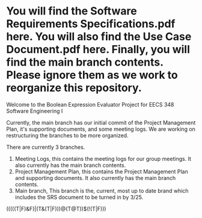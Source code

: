 You will find the Software Requirements Specifications.pdf here.
You will also find the Use Case Document.pdf here.
Finally, you will find the main branch contents. Please ignore them as we work to reorganize this repository.
=======
Welcome to the Boolean Expression Evaluator Project for EECS 348 Software Engineering I

Currently, the main branch has our initial commit of the Project Management Plan, it's supporting documents, and some meeting logs.
We are working on restructuring the branches to be more organized.

There are currently 3 branches.
1. Meeting Logs, this contains the meeting logs for our group meetings. It also currently has the main branch contents.
2. Project Management Plan, this contains the Project Management Plan and supporting documents. It also currently has the main branch contents.
3. Main branch, This branch is the, current, most up to date brand which includes the SRS document to be turned in by 3/25.

(((((T|F)&F)|(T&(T|F)))@(T@T))$(!(T|F)))